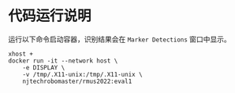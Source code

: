 # 代码运行说明
运行以下命令启动容器，识别结果会在 `Marker Detections` 窗口中显示。
```
xhost +
docker run -it --network host \
    -e DISPLAY \
    -v /tmp/.X11-unix:/tmp/.X11-unix \
    njtechrobomaster/rmus2022:eval1
```
